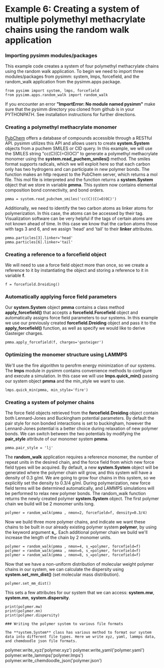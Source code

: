 Example 6: Creating a system of multiple polymethyl methacrylate chains using the random walk application
=========================================================================================================

### Importing pysimm modules/packages

This example code creates a system of four polymethyl methacrylate chains using the random walk application. To begin we need to import three modules/packages from pysimm: system, lmps, forcefield, and the random_walk application from the pysimm.apps package.

```
from pysimm import system, lmps, forcefield
from pysimm.apps.random_walk import random_walk
```

If you encounter an error **"ImportError: No module named pysimm"** make sure that the pysimm directory you cloned from github is in your PYTHONPATH. See installation instructions for further directions.

### Creating a polymethyl methacrylate monomer

[PubChem](https://pubchem.ncbi.nlm.nih.gov/search/#collection=compounds) offers a database of compounds accessible through a RESTful API. pysimm utilizes this API and allows users to create **system.System** objects from a puchem SMILES or CID query. In this example, we will use the SMILES string "cc(C)(C(=O)OC)" to generate a polymethyl methacrylate monomer using the **system.read_puchem_smiles()** method. The smiles format supports radicals, which we will exploit here so that each carbon only has two hydrogens and can participate in new polymer bonds. The function makes an http request to the PubChem server, which returns a mol file. This mol file is interpreted and the function returns a **system.System** object that we store in variable **pmma**. This system now contains elemental composition bond connectivity, and bond orders.

`pmma = system.read_pubchem_smiles('cc(C)(C(=O)OC)')`

Additionally, we need to identify the two carbon atoms as linker atoms for polymerization. In this case, the atoms can be accessed by their tag. Visualization software can be very helpful if the tags of certain atoms are not known ahead of time. In this case we know that the carbon atoms those with tags 3 and 6, and we assign 'head' and 'tail' to their **linker** attributes.

```
pmma.particles[3].linker='head'
pmma.particles[6].linker='tail'
```

### Creating a reference to a forcefield object

We will need to use a force field object more than once, so we create a reference to it by instantiating the object and storing a reference to it in variable **f**.

`f = forcefield.Dreiding()`

### Automatically applying force field parameters

Our **system.System** object **pmma** contains a class method **apply_forcefield()** that accepts a **forcefield.Forcefield** object and automatically assigns force field parameters to our systems. In this example we use our previously created **forcefield.Dreiding** object and pass it to the **apply_forcefield()** function, as well as specify we would like to derive Gasteiger charges.

```
pmma.apply_forcefield(f, charges='gasteiger')
```

### Optimizing the monomer structure using LAMMPS

We'll use the fire algorithm to perofrm energy minimization of our systems. The **lmps** module in pysimm contains convenience methods to configure and execute a simulation. In this case we will use **lmps.quick_min()** passing our system object **pmma** and the min_style we want to use.

```
lmps.quick_min(pmma, min_style='fire')
```

### Creating a system of polymer chains

The force field objects retrieved from the **forcefield.Dreiding** object contain both Lennard-Jones and Buckingham potential parameters. By default the pair style for non bonded interactions is set to buckingham, however the Lennard-Jones potential is a better choice during relaxation of new polymer bonds. We can switch between the two potentials by modifying the **pair_style** attribute of our monomer system **pmma**.

```
pmma.pair_style = 'lj'
```

The **random_walk** application requires a reference monomer, the number of repeat units in the desired chain, and the force field from which new force field types will be acquired. By default, a new **system.System** object will be generated where the polymer chain will grow, and this system will have a density of 0.3 g/ml. We are going to grow four chains in this system, so we explicitly set the density to 0.3/4 g/ml. During polymerization, new force field terms will be determined automatically, and LAMMPS simulations will be performed to relax new polymer bonds. The random_walk function returns the newly created polymer **system.System** object. The first polymer chain we build will be 2 monomer units long.

`polymer = random_walk(pmma , nmon=2, forcefield=f, density=0.3/4)`

Now we build three more polymer chains, and indicate we want these chains to be built in our already existing polymer system **polymer**, by using the keyword argument **s_**. Each additional polymer chain we build we'll increase the length of the chain by 2 monomer units.

```
polymer = random_walk(pmma , nmon=4, s_=polymer, forcefield=f)
polymer = random_walk(pmma , nmon=6, s_=polymer, forcefield=f)
polymer = random_walk(pmma , nmon=8, s_=polymer, forcefield=f)
```

Now that we have a non-uniform distribution of molecular weight polymer chains in our system, we can calculate the dispersity using **system.set_mm_dist()** (set molecular mass distribution).

```
polymer.set_mm_dist()
```

This sets a few attributes for our system that we can access: **system.mw**, **system.mn**, **system.dispersity**.

```
print(polymer.mw)
print(polymer.mn)
print(polymer.dispersity)

### Writing the polymer system to various file formats

The **system.System** class has various method to format our system data into different file types. Here we write xyz, yaml, lammps data, and chemdoodle json file formats.

```
polymer.write_xyz('polymer.xyz')
polymer.write_yaml('polymer.yaml')
polymer.write_lammps('polymer.lmps')
polymer.write_chemdoodle_json('polymer.json')
```